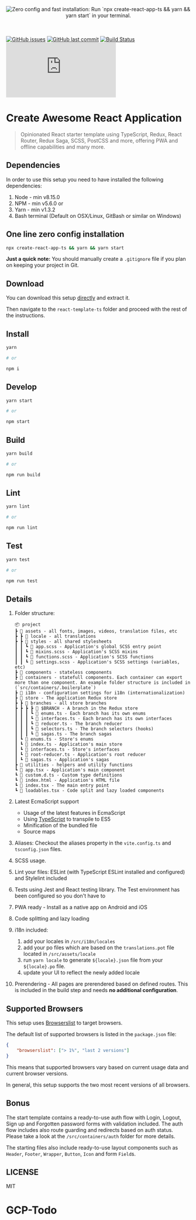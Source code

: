 <div align="center"><img src="https://raw.githubusercontent.com/three11/react-template-ts/master/readme.svg" alt="Zero config and fast installation: Run `npx create-react-app-ts && yarn && yarn start` in your terminal." /></div>
<br /><br />

[![GitHub issues](https://img.shields.io/github/issues/three11/react-template-ts.svg)](https://github.com/three11/react-template-ts/issues)
[![GitHub last commit](https://img.shields.io/github/last-commit/three11/react-template-ts.svg)](https://github.com/three11/react-template-ts/commits/master)
[![Build Status](https://travis-ci.org/three11/react-template-ts.svg?branch=master)](https://travis-ci.org/three11/react-template-ts)
[![Analytics](https://ga-beacon.appspot.com/UA-83446952-1/github.com/three11/react-template-ts/README.md)](https://github.com/three11/react-template-ts)

# Create Awesome React Application

> Opinionated React starter template using TypeScript, Redux, React Router, Redux Saga, SCSS, PostCSS and more, offering PWA and offline capabilities and many more.

## Dependencies

In order to use this setup you need to have installed the following dependencies:

1.  Node - min v8.15.0
2.  NPM - min v5.6.0
    or
3.  Yarn - min v1.3.2
4.  Bash terminal (Default on OSX/Linux, GitBash or similar on Windows)

## One line zero config installation

```sh
npx create-react-app-ts && yarn && yarn start
```

**Just a quick note:** You should manually create a `.gitignore` file if you plan on keeping your project in Git.

## Download

You can download this setup [directly](https://github.com/three11/react-template-ts/archive/master.zip) and extract it.

Then navigate to the `react-template-ts` folder and proceed with the rest of the instructions.

## Install

```sh
yarn

# or

npm i
```

## Develop

```sh
yarn start

# or

npm start
```

## Build

```sh
yarn build

# or

npm run build
```

## Lint

```sh
yarn lint

# or

npm run lint
```

## Test

```sh
yarn test

# or

npm run test
```

## Details

1.  Folder structure:

    ```
    📦 project
    ┣ 📂 assets - all fonts, images, videos, translation files, etc
    ┣ ┣ 📂 locale - all translations
    ┣ ┣ 📂 styles - all shared stylesheets
    ┃ ┃ ┗ 📜 app.scss - Application's global SCSS entry point
    ┃ ┃ ┗ 📜 mixins.scss - Application's SCSS mixins
    ┃ ┃ ┗ 📜 functions.scss - Application's SCSS functions
    ┃ ┃ ┗ 📜 settings.scss - Application's SCSS settings (variables, etc)
    ┣ 📂 components - stateless components
    ┣ 📂 containers - statefull components. Each container can export more than one component. An example folder structure is included in (`src/containers/.boilerplate`)
    ┣ 📂 i18n - configuration settings for i18n (internationalization)
    ┣ 📂 store - The application Redux store
    ┣ ┣ 📂 branches - all store branches
    ┣ ┣	┣ ┣ 📂 $BRANCH - A branch in the Redux store
    ┃ ┃ ┃ ┗ 📜 enums.ts - Each branch has its own enums
    ┃ ┃ ┃ ┗ 📜 interfaces.ts - Each branch has its own interfaces
    ┃ ┃ ┃ ┗ 📜 reducer.ts - The branch reducer
    ┃ ┃ ┃ ┗ 📜 selectors.ts - The branch selectors (hooks)
    ┃ ┃ ┃ ┗ 📜 sagas.ts - The branch sagas
    ┃ ┗ 📜 enums.ts - Store's enums
    ┃ ┗ 📜 index.ts - Application's main store
    ┃ ┗ 📜 interfaces.ts - Store's interfaces
    ┃ ┗ 📜 root-reducer.ts - Application's root reducer
    ┃ ┗ 📜 sagas.ts - Application's sagas
    ┣ 📂 utilities - helpers and utility functions
    ┗ 📜 app.tsx - Application's main component
    ┗ 📜 custom.d.ts - Custom type definitions
    ┗ 📜 index.html - Application's HTML file
    ┗ 📜 index.tsx - The main entry point
    ┗ 📜 loadables.tsx - Code split and lazy loaded components
    ```

2.  Latest EcmaScript support

    -   Usage of the latest features in EcmaScript
    -   Using [TypeScript](https://www.typescriptlang.org/) to transpile to ES5
    -   Minification of the bundled file
    -   Source maps

3.  Aliases: Checkout the aliases property in the `vite.config.ts` and `tsconfig.json` files.
4.  SCSS usage.
5.  Lint your files: ESLint (with TypeScript ESLint installed and configured) and Stylelint included
6.  Tests using Jest and React testing library. The Test environment has been configured so you don't have to
7.  PWA ready - Install as a native app on Android and iOS
8.  Code splitting and lazy loading
9.  i18n included:
    1.  add your locales in `/src/i18n/locales`
    2.  add your po files which are based on the `translations.pot` file located in `/src/assets/locale`
    3.  run `yarn locale` to generate `${locale}.json` file from your `${locale}.po` file.
    4.  update your UI to reflect the newly added locale
10. Prerendering - All pages are prerendered based on defined routes. This is included in the build step and needs **no additional configuration**.

## Supported Browsers

This setup uses [Browserslist](https://github.com/browserslist/browserslist) to target browsers.

The default list of supported browsers is listed in the `package.json` file:

```json
{
	"browserslist": ["> 1%", "last 2 versions"]
}
```

This means that supported browsers vary based on current usage data and current browser versions.

In general, this setup supports the two most recent versions of all browsers.

## Bonus

The start template contains a ready-to-use auth flow with Login, Logout, Sign up and Forgotten password forms with validation included. The auth flow includes also route guarding and redirects based on auth status. Please take a look at the `/src/containers/auth` folder for more details.

The starting files also include ready-to-use layout components such as `Header`, `Footer`, `Wrapper`, `Button`, `Icon` and form `Field`s.

## LICENSE

MIT
# GCP-Todo
